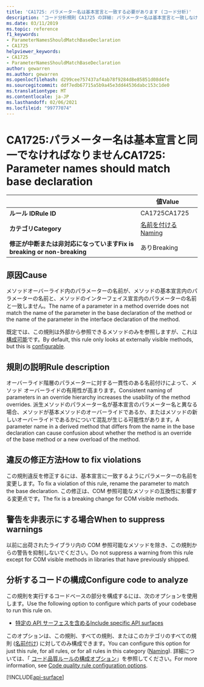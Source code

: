 ```yaml
---
title: 'CA1725: パラメーター名は基本宣言と一致する必要があります (コード分析)'
description: 'コード分析規則 CA1725 の詳細: パラメーター名は基本宣言と一致しなければならない'
ms.date: 03/11/2019
ms.topic: reference
f1_keywords:
- ParameterNamesShouldMatchBaseDeclaration
- CA1725
helpviewer_keywords:
- CA1725
- ParameterNamesShouldMatchBaseDeclaration
author: gewarren
ms.author: gewarren
ms.openlocfilehash: d299cee757437af4ab78f9284d8e85851d08d4fe
ms.sourcegitcommit: ddf7edb67715a5b9a45e3dd44536dabc153c1de0
ms.translationtype: MT
ms.contentlocale: ja-JP
ms.lasthandoff: 02/06/2021
ms.locfileid: "99777074"
---
```

# <a name="ca1725-parameter-names-should-match-base-declaration"></a><span data-ttu-id="c76a3-103">CA1725:パラメーター名は基本宣言と同一でなければなりません</span><span class="sxs-lookup"><span data-stu-id="c76a3-103">CA1725: Parameter names should match base declaration</span></span>

| | <span data-ttu-id="c76a3-104">値</span><span class="sxs-lookup"><span data-stu-id="c76a3-104">Value</span></span> |
|-|-|
| <span data-ttu-id="c76a3-105">**ルール ID**</span><span class="sxs-lookup"><span data-stu-id="c76a3-105">**Rule ID**</span></span> |<span data-ttu-id="c76a3-106">CA1725</span><span class="sxs-lookup"><span data-stu-id="c76a3-106">CA1725</span></span>|
| <span data-ttu-id="c76a3-107">**カテゴリ**</span><span class="sxs-lookup"><span data-stu-id="c76a3-107">**Category**</span></span> |[<span data-ttu-id="c76a3-108">名前を付ける</span><span class="sxs-lookup"><span data-stu-id="c76a3-108">Naming</span></span>](naming-warnings.md)|
| <span data-ttu-id="c76a3-109">**修正が中断または非対応になっています**</span><span class="sxs-lookup"><span data-stu-id="c76a3-109">**Fix is breaking or non-breaking**</span></span> |<span data-ttu-id="c76a3-110">あり</span><span class="sxs-lookup"><span data-stu-id="c76a3-110">Breaking</span></span>|

## <a name="cause"></a><span data-ttu-id="c76a3-111">原因</span><span class="sxs-lookup"><span data-stu-id="c76a3-111">Cause</span></span>

<span data-ttu-id="c76a3-112">メソッドオーバーライド内のパラメーターの名前が、メソッドの基本宣言内のパラメーターの名前と、メソッドのインターフェイス宣言内のパラメーターの名前と一致しません。</span><span class="sxs-lookup"><span data-stu-id="c76a3-112">The name of a parameter in a method override does not match the name of the parameter in the base declaration of the method or the name of the parameter in the interface declaration of the method.</span></span>

<span data-ttu-id="c76a3-113">既定では、この規則は外部から参照できるメソッドのみを参照しますが、これは [構成可能](#configure-code-to-analyze)です。</span><span class="sxs-lookup"><span data-stu-id="c76a3-113">By default, this rule only looks at externally visible methods, but this is [configurable](#configure-code-to-analyze).</span></span>

## <a name="rule-description"></a><span data-ttu-id="c76a3-114">規則の説明</span><span class="sxs-lookup"><span data-stu-id="c76a3-114">Rule description</span></span>

<span data-ttu-id="c76a3-115">オーバーライド階層のパラメーターに対する一貫性のある名前付けによって、メソッド オーバーライドの有用性が高まります。</span><span class="sxs-lookup"><span data-stu-id="c76a3-115">Consistent naming of parameters in an override hierarchy increases the usability of the method overrides.</span></span> <span data-ttu-id="c76a3-116">派生メソッドのパラメーター名が基本宣言のパラメーター名と異なる場合、メソッドが基本メソッドのオーバーライドであるか、またはメソッドの新しいオーバーライドであるかについて混乱が生じる可能性があります。</span><span class="sxs-lookup"><span data-stu-id="c76a3-116">A parameter name in a derived method that differs from the name in the base declaration can cause confusion about whether the method is an override of the base method or a new overload of the method.</span></span>

## <a name="how-to-fix-violations"></a><span data-ttu-id="c76a3-117">違反の修正方法</span><span class="sxs-lookup"><span data-stu-id="c76a3-117">How to fix violations</span></span>

<span data-ttu-id="c76a3-118">この規則違反を修正するには、基本宣言に一致するようにパラメーターの名前を変更します。</span><span class="sxs-lookup"><span data-stu-id="c76a3-118">To fix a violation of this rule, rename the parameter to match the base declaration.</span></span> <span data-ttu-id="c76a3-119">この修正は、COM 参照可能なメソッドの互換性に影響する変更点です。</span><span class="sxs-lookup"><span data-stu-id="c76a3-119">The fix is a breaking change for COM visible methods.</span></span>

## <a name="when-to-suppress-warnings"></a><span data-ttu-id="c76a3-120">警告を非表示にする場合</span><span class="sxs-lookup"><span data-stu-id="c76a3-120">When to suppress warnings</span></span>

<span data-ttu-id="c76a3-121">以前に出荷されたライブラリ内の COM 参照可能なメソッドを除き、この規則からの警告を抑制しないでください。</span><span class="sxs-lookup"><span data-stu-id="c76a3-121">Do not suppress a warning from this rule except for COM visible methods in libraries that have previously shipped.</span></span>

## <a name="configure-code-to-analyze"></a><span data-ttu-id="c76a3-122">分析するコードの構成</span><span class="sxs-lookup"><span data-stu-id="c76a3-122">Configure code to analyze</span></span>

<span data-ttu-id="c76a3-123">この規則を実行するコードベースの部分を構成するには、次のオプションを使用します。</span><span class="sxs-lookup"><span data-stu-id="c76a3-123">Use the following option to configure which parts of your codebase to run this rule on.</span></span>

- [<span data-ttu-id="c76a3-124">特定の API サーフェスを含める</span><span class="sxs-lookup"><span data-stu-id="c76a3-124">Include specific API surfaces</span></span>](#include-specific-api-surfaces)

<span data-ttu-id="c76a3-125">このオプションは、この規則、すべての規則、またはこのカテゴリのすべての規則 ([名前付け](naming-warnings.md)) に対してのみ構成できます。</span><span class="sxs-lookup"><span data-stu-id="c76a3-125">You can configure this option for just this rule, for all rules, or for all rules in this category ([Naming](naming-warnings.md)).</span></span> <span data-ttu-id="c76a3-126">詳細については、「 [コード品質ルールの構成オプション](../code-quality-rule-options.md)」を参照してください。</span><span class="sxs-lookup"><span data-stu-id="c76a3-126">For more information, see [Code quality rule configuration options](../code-quality-rule-options.md).</span></span>

[!INCLUDE[api-surface](~/includes/code-analysis/api-surface.md)]
